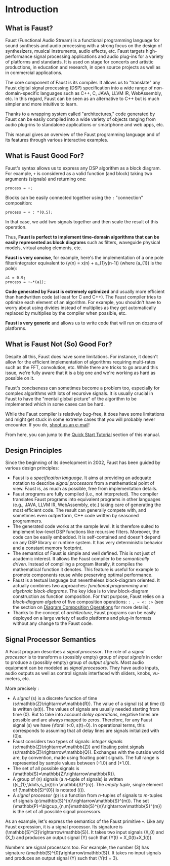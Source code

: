<!-- doc-begin -->

# Introduction 

## What is Faust?

Faust (Functional Audio Stream) is a functional programming language for sound synthesis and audio processing with a strong focus on the design of synthesizers, musical instruments, audio effects, etc. Faust targets high-performance signal processing applications and audio plug-ins for a variety of platforms and standards. It is used on stage for concerts and artistic productions, in education and research, in open source projects as well as in commercial applications.

The core component of Faust is its compiler. It allows us to "translate" any Faust digital signal processing (DSP) specification into a wide range of non-domain-specific languages such as C++, C, JAVA, LLVM IR, WebAssembly, etc. In this regard, Faust can be seen as an alternative to C++ but is much simpler and more intuitive to learn. 

Thanks to a wrapping system called "architectures," code generated by Faust can be easily compiled into a wide variety of objects ranging from audio plug-ins to standalone applications or smartphone and web apps, etc.

This manual gives an overview of the Faust programming language and of its features through various interactive examples.

## What is Faust Good For?

Faust's syntax allows us to express any DSP algorithm as a block diagram. For example, `+` is considered as a valid function (and block) taking two arguments (signals) and returning one:

<!-- faust-run -->
```
process = +;
```
<!-- /faust-run -->

Blocks can be easily connected together using the `:` "connection" composition:

<!-- faust-run -->
```
process = + : *(0.5);
```
<!-- /faust-run -->

In that case, we add two signals together and then scale the result of this operation.

Thus, **Faust is perfect to implement time-domain algorithms that can be easily represented as block diagrams** such as filters, waveguide physical models, virtual analog elements, etc.

**Faust is very concise**, for example, here's the implementation of a one pole filter/integrator equivalent to \(y(n) = x(n) + a_{1}y(n-1)\) (where \(a_{1}\) is the pole):

<!-- faust-run -->
```
a1 = 0.9;
process = +~*(a1);
```
<!-- /faust-run -->

**Code generated by Faust is extremely optimized** and usually more efficient than handwritten code (at least for C and C++). The Faust compiler tries to optimize each element of an algorithm. For example, you shouldn't have to worry about using divides instead of multiplies as they get automatically replaced by multiplies by the compiler when possible, etc.

**Faust is very generic** and allows us to write code that will run on dozens of platforms.

<!-- If we stick to this, we should also talk about the web capabilities: in
other words be a bit more specific here. -->

## What is Faust Not (So) Good For?

Despite all this, Faust does have some limitations. For instance, it doesn't allow for the efficient implementation of algorithms requiring multi-rates such as the FFT, convolution, etc. While there are tricks to go around this issue, we're fully aware that it is a big one and we're working as hard as possible on it.

Faust's conciseness can sometimes become a problem too, especially for complex algorithms with lots of recursive signals. It is usually crucial in Faust to have the "mental global picture" of the algorithm to be implemented which in some cases can be hard.

While the Faust compiler is relatively bug-free, it does have some limitations and might get stuck in some extreme cases that you will probably never encounter. If you do, [shoot us an e-mail](mailto:research@grame.fr)!

From here, you can jump to the [Quick Start Tutorial](quick-start.md) section of this manual.

## Design Principles

Since the beginning of its development in 2002, Faust has been guided by various design principles:

* Faust is a *specification language*. It aims at providing an adequate notation to describe *signal processors* from a mathematical point of view. Faust is, as much as possible, free from implementation details. 
* Faust programs are fully compiled (i.e., not interpreted). The compiler translates Faust programs into equivalent programs in other languages (e.g., JAVA, LLVM IR, WebAssembly, etc.) taking care of generating the most efficient code. The result can generally compete with, and sometimes even outperform, C++ code written by seasoned programmers. 
* The generated code works at the sample level. It is therefore suited to implement low-level DSP functions like recursive filters. Moreover, the code can be easily embedded. It is self-contained and doesn't depend on any DSP library or runtime system. It has very deterministic behavior and a constant memory footprint. 
* The semantics of Faust is simple and well defined. This is not just of academic interest. It allows the Faust compiler to be *semantically driven*. Instead of compiling a program literally, it compiles the mathematical function it denotes. This feature is useful for example to promote components reuse while preserving optimal performance.  
* Faust is a textual language but nevertheless block-diagram oriented. It actually combines two approaches: *functional programming* and *algebraic block-diagrams*. The key idea is to view block-diagram construction as function composition. For that purpose, Faust relies on a *block-diagram algebra* of five composition operations: `: , ~ <: :>` (see the section on [Diagram Composition Operations](syntax.md#diagram-composition-operations) for more details).
* Thanks to the concept of *architecture*, Faust programs can be easily deployed on a large variety of audio platforms and plug-in formats without any change to the Faust code.

## Signal Processor Semantics

A Faust program describes a *signal processor*. The role of a *signal processor* is to transform a (possibly empty) group of *input signals* in order to produce a (possibly empty) group of *output signals*. Most audio equipment can be modeled as *signal processors*. They have audio inputs, audio outputs as well as control signals interfaced with sliders, knobs, vu-meters, etc. 

More precisely :

* A *signal* \(s\) is a discrete function of time \(s:\mathbb{Z}\rightarrow\mathbb{R}\). The value of a signal \(s\) at time \(t\) is written \(s(t)\). The values of signals are usually needed starting from time \(0\). But to take into account *delay operations*, negative times are possible and are always mapped to zeros. Therefore, for any Faust signal \(s\) we have \(\forall t<0, s(t)=0\). In operational terms, this corresponds to assuming that all delay lines are signals initialized with \(0\)s. 
* Faust considers two types of signals: *integer signals* \(s:\mathbb{Z}\rightarrow\mathbb{Z}\) and [floating point signals](https://en.wikipedia.org/wiki/Floating-point_arithmetic) \(s:\mathbb{Z}\rightarrow\mathbb{Q}\). Exchanges with the outside world are, by convention, made using floating point signals. The full range is represented by sample values between \(-1.0\) and \(+1.0\).
* The set of all possible signals is \(\mathbb{S}=\mathbb{Z}\rightarrow\mathbb{R}\).
* A group of \(n\) signals (a *n*-tuple of signals) is written \((s_{1},\ldots,s_{n})\in \mathbb{S}^{n}\). The *empty tuple*, single element of \(\mathbb{S}^{0}\) is notated \(()\).
* A *signal processor* \(p\) is a function from *n*-tuples of signals to *m*-tuples of signals \(p:\mathbb{S}^{n}\rightarrow\mathbb{S}^{m}\). The set \(\mathbb{P}=\bigcup_{n,m}\mathbb{S}^{n}\rightarrow\mathbb{S}^{m}\) is the set of all possible signal processors.

As an example, let's express the semantics of the Faust primitive `+`. Like any Faust expression, it is a signal processor. Its signature is \(\mathbb{S}^{2}\rightarrow\mathbb{S}\). It takes two input signals \(X_0\) and \(X_1\) and produces an output signal \(Y\) such that \(Y(t) = X_0(t)+X_1(t)\).

Numbers are signal processors too. For example, the number \(3\) has signature \(\mathbb{S}^{0}\rightarrow\mathbb{S}\). It takes no input signals and produces an output signal \(Y\) such that \(Y(t) = 3\). 
